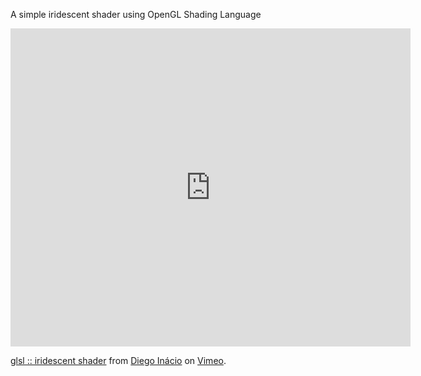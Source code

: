 A simple iridescent shader using OpenGL Shading Language

<iframe src="https://player.vimeo.com/video/83798053?color=ff0179" width="640" height="509" frameborder="0" webkitallowfullscreen mozallowfullscreen allowfullscreen></iframe> <p><a href="https://vimeo.com/83798053">glsl :: iridescent shader</a> from <a href="https://vimeo.com/user1508586">Diego In&aacute;cio</a> on <a href="https://vimeo.com">Vimeo</a>.</p>
